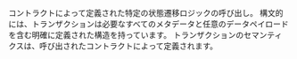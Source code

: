 コントラクトによって定義された特定の状態遷移ロジックの呼び出し。 構文的には、トランザクションは必要なすべてのメタデータと任意のデータペイロードを含む明確に定義された構造を持っています。 トランザクションのセマンティクスは、呼び出されたコントラクトによって定義されます。